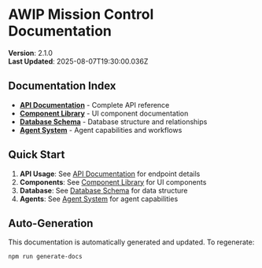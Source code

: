 # AWIP Mission Control Documentation

**Version**: 2.1.0  
**Last Updated**: 2025-08-07T19:30:00.036Z

## Documentation Index

- **[API Documentation](api.md)** - Complete API reference
- **[Component Library](components.md)** - UI component documentation
- **[Database Schema](database.md)** - Database structure and relationships
- **[Agent System](agents.md)** - Agent capabilities and workflows

## Quick Start

1. **API Usage**: See [API Documentation](api.md) for endpoint details
2. **Components**: See [Component Library](components.md) for UI components
3. **Database**: See [Database Schema](database.md) for data structure
4. **Agents**: See [Agent System](agents.md) for agent capabilities

## Auto-Generation

This documentation is automatically generated and updated. To regenerate:

```bash
npm run generate-docs
```
